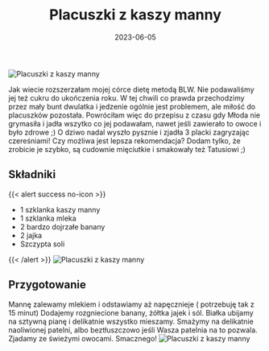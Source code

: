 ﻿---
title: "Placuszki z kaszy manny"
date: 2023-06-05
categories:
- śniadanie
tags:
- placuszki
- wegetariańskie
- kasza manna
- bez cukru
thumbnailImagePosition: "top"
---
![Placuszki z kaszy manny](/img/Placuszki-z-kaszy-manny/Placuszki-z-kaszy-manny-3.jpg)

Jak wiecie rozszerzałam mojej córce dietę metodą  BLW. Nie podawaliśmy jej też cukru do ukończenia roku. W tej chwili co prawda przechodzimy przez mały bunt dwulatka i jedzenie ogólnie jest problemem, ale miłość do placuszków pozostała. Powróciłam więc do przepisu z czasu gdy Młoda nie grymasiła i jadła wszytko co jej podawałam, nawet jeśli zawierało to owoce i było zdrowe ;)  O dziwo nadal wyszło pysznie i zjadła 3 placki zagryzając czereśniami! Czy możliwa jest lepsza rekomendacja? Dodam tylko, że zrobicie je szybko, są cudownie mięciutkie i smakowały też Tatusiowi ;)

<!--more-->
## Składniki
{{< alert success no-icon >}}
- 1 szklanka kaszy manny
- 1 szklanka mleka
- 2 bardzo dojrzałe banany
- 2 jajka
- Szczypta soli


{{< /alert >}}
![Placuszki z kaszy manny](/img/Placuszki-z-kaszy-manny/Placuszki-z-kaszy-manny-2.jpg)
## Przygotowanie

Mannę zalewamy mlekiem i odstawiamy aż napęcznieje ( potrzebuję tak z 15 minut)
Dodajemy rozgniecione banany, żółtka jajek i sól. Białka ubijamy na sztywną pianę i delikatnie wszystko mieszamy. Smażymy na delikatnie naoliwionej patelni, albo beztłuszczowo jeśli Wasza patelnia na to pozwala. Zjadamy ze świeżymi owocami.
Smacznego!
![Placuszki z kaszy manny](/img/Placuszki-z-kaszy-manny/Placuszki-z-kaszy-manny-1.jpg)